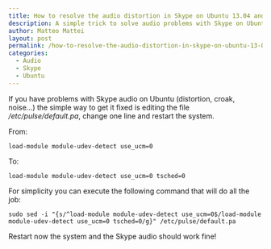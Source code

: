 ```yaml
---
title: How to resolve the audio distortion in Skype on Ubuntu 13.04 and previous versions
description: A simple trick to solve audio problems with Skype on Ubuntu
author: Matteo Mattei
layout: post
permalink: /how-to-resolve-the-audio-distortion-in-skype-on-ubuntu-13-04-and-previous-versions/
categories:
  - Audio
  - Skype
  - Ubuntu
---
```

If you have problems with Skype audio on Ubuntu (distortion, croak, noise...) the simple way to get it fixed is editing the file */etc/pulse/default.pa*, change one line and restart the system.  

From:
```
load-module module-udev-detect use_ucm=0
```

To:
```
load-module module-udev-detect use_ucm=0 tsched=0
```

For simplicity you can execute the following command that will do all the job:

```
sudo sed -i "{s/^load-module module-udev-detect use_ucm=0$/load-module module-udev-detect use_ucm=0 tsched=0/g}" /etc/pulse/default.pa
```

Restart now the system and the Skype audio should work fine!
